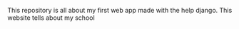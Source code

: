 This repository is all about my first web app made with the help django. This website tells about my school
